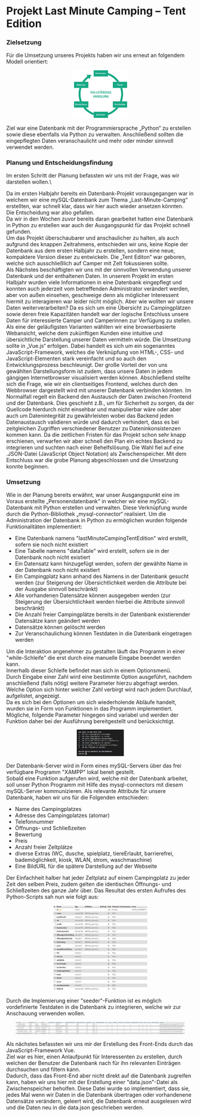 # Projekt Last Minute Camping – Tent Edition

### Zielsetzung

Für die Umsetzung unseres Projekts haben wir uns erneut an folgendem Modell orientiert:

<p align="center"><img src="./docs/Kreislauf.png" alt="vollständige Handlung" width="30%"></p>

Ziel war eine Datenbank mit der Programmiersprache „Python“ zu erstellen sowie diese ebenfalls via Python zu verwalten. Anschließend sollten die eingepflegten Daten veranschaulicht und mehr oder minder sinnvoll verwendet werden.

### Planung und Entscheidungsfindung

Im ersten Schritt der Planung befassten wir uns mit der Frage, was wir darstellen wollen.\

Da im ersten Halbjahr bereits ein Datenbank-Projekt vorausgegangen war in welchem wir eine mySQL-Datenbank zum Thema „Last-Minute-Camping“ erstellten, war schnell klar, dass wir hier auch wieder ansetzen könnten.  
Die Entscheidung war also gefallen.  
Da wir in den Wochen zuvor bereits daran gearbeitet hatten eine Datenbank in Python zu erstellen war auch der Ausgangspunkt für das Projekt schnell gefunden.  
Um das Projekt überschaubarer und anschaulicher zu halten, als auch aufgrund des knappen Zeitrahmens, entschieden wir uns, keine Kopie der Datenbank aus dem ersten Halbjahr zu erstellen, sondern eine neue, kompaktere Version dieser zu entwickeln. Die „Tent Editon“ war geboren, welche sich ausschließlich auf Camper mit Zelt fokussieren sollte.  
Als Nächstes beschäftigten wir uns mit der sinnvollen Verwendung unserer Datenbank und der enthaltenen Daten. In unserem Projekt im ersten Halbjahr wurden viele Informationen in eine Datenbank eingepflegt und konnten auch jederzeit vom betreffenden Administrator verändert werden, aber von außen einsehen, geschweige denn als möglicher Interessent hiermit zu interagieren war leider nicht möglich. Aber wie wollten wir unsere Daten weiterverarbeiten? Da es sich um eine Übersicht zu Campingplätzen sowie deren freie Kapazitäten handelt war der logische Entschluss unsere Daten für interessierte Camper und Camperinnen zur Verfügung zu stellen. Als eine der geläufigsten Varianten wählten wir eine browserbasierte Webansicht, welche dem zukünftigen Kunden eine intuitive und übersichtliche Darstellung unserer Daten vermitteln würde. Die Umsetzung sollte in „Vue.js“ erfolgen. Dabei handelt es sich um ein sogenanntes JavaScript-Framework, welches die Verknüpfung von HTML-, CSS- und JavaScript-Elementen stark vereinfacht und so auch den Entwicklungsprozess beschleunigt. Der große Vorteil der von uns gewählten Darstellungsform ist zudem, dass unsere Daten in jedem gängigen Internetbrowser visualisiert werden können.
Abschließend stellte sich die Frage, wie wir ein clientseitiges Frontend, welches durch den Webbrowser dargestellt wird mit unserer Datenbank verbinden könnten. Im Normalfall regelt ein Backend den Austausch der Daten zwischen Frontend und der Datenbank. Dies geschieht z.B., um für Sicherheit zu sorgen, da der Quellcode hierdurch nicht einsehbar und manipulierbar wäre oder aber auch um Datenintegrität zu gewährleisten wobei das Backend jeden Datenaustausch validieren würde und dadurch verhindert, dass es bei zeitgleichen Zugriffen verschiedener Benutzer zu Dateninkonsistenzen kommen kann.
Da die zeitlichen Fristen für das Projekt schon sehr knapp erschienen, verwarfen wir aber schnell den Plan ein echtes Backend zu integrieren und suchten nach einer Behelfslösung.
Die Wahl fiel auf eine .JSON-Datei (JavaScript Object Notation) als Zwischenspeicher.
Mit dem Entschluss war die grobe Planung abgeschlossen und die Umsetzung konnte beginnen.

### Umsetzung

Wie in der Planung bereits erwähnt, war unser Ausgangspunkt eine im Voraus erstellte „Personendatenbank“ in welcher wir eine mySQL-Datenbank mit Python erstellen und verwalten. Diese Verknüpfung wurde durch die Python-Bibliothek „mysql-connector“ realisiert. Um die Administration der Datenbank in Python zu ermöglichen wurden folgende Funktionalitäten implementiert:

- Eine Datenbank namens "lastMinuteCampingTentEdition" wird erstellt, sofern sie noch nicht existiert
- Eine Tabelle namens "dataTable" wird erstellt, sofern sie in der Datenbank noch nicht existiert
- Ein Datensatz kann hinzugefügt werden, sofern der gewählte Name in der Datenbank noch nicht existiert
- Ein Campingplatz kann anhand des Namens in der Datenbank gesucht werden (zur Steigerung der Übersichtlichkeit werden die Attribute bei der Ausgabe sinnvoll beschränkt)
- Alle vorhandenen Datensätze können ausgegeben werden (zur Steigerung der Übersichtlichkeit werden hierbei die Attribute sinnvoll beschränkt)
- Die Anzahl freier Campingplätze bereits in der Datenbank existierender Datensätze kann geändert werden
- Datensätze können gelöscht werden
- Zur Veranschaulichung können Testdaten in die Datenbank eingetragen werden

Um die Interaktion angenehmer zu gestalten läuft das Programm in einer "while-Schleife" die erst durch eine manuelle Eingabe beendet werden kann.  
Innerhalb dieser Schleife befindet man sich in einem Optionsmenü.  
Durch Eingabe einer Zahl wird eine bestimmte Option ausgeführt, nachdem anschließend (falls nötig) weitere Parameter hierzu abgefragt werden.  
Welche Option sich hinter welcher Zahl verbirgt wird nach jedem Durchlauf, aufgelistet, angezeigt.  
Da es sich bei den Optionen um sich wiederholende Abläufe handelt, wurden sie in Form von Funktionen in das Programm implementiert.  
Mögliche, folgende Parameter hingegen sind variabel und werden der Funktion daher bei der Ausführung bereitgestellt und berücksichtigt.

<p align="center"><img src="./docs/EingabeOptionen.png" alt="vollständige Handlung" width="25%"></p>

Der Datenbank-Server wird in Form eines mySQL-Servers über das frei verfügbare Programm "XAMPP" lokal bereit gestellt.  
Sobald eine Funktion aufgerufen wird, welche mit der Datenbank arbeitet, soll unser Python Programm mit Hilfe des mysql-connectors mit diesem mySQL-Server kommunizieren.
Als relevante Attribute für unsere Datenbank, haben wir uns für die Folgenden entschieden:

- Name des Campingplatzes
- Adresse des Campingplatzes (atomar)
- Telefonnummer
- Öffnungs- und Schließzeiten
- Bewertung
- Preis
- Anzahl freier Zeltplätze
- diverse Extras (WC, dusche, spielplatz, tiereErlaubt, barrierefrei, bademöglichkeit, kiosk, WLAN, strom, waschmaschine)
- Eine BildURL für die spätere Darstellung auf der Webseite

Der Einfachheit halber hat jeder Zeltplatz auf einem Campingplatz zu jeder Zeit den selben Preis, zudem gelten die identischen Öffnungs- und Schließzeiten des ganze Jahr über.
Das Resultat des ersten Aufrufes des Python-Scripts sah nun wie folgt aus:

<p align="center"><img src="./docs/Datenbank.png" alt="vollständige Handlung" width="50%"></p>

Durch die Implemierung einer "seeder"-Funktion ist es möglich vordefinierte Testdaten in die Datenbank zu integrieren, welche wir zur Anschauung verwenden wollen.

<p align="center"><img src="./docs/Datensätze.png" alt="vollständige Handlung" width="90%"></p>

Als nächstes befassten wir uns mir der Erstellung des Front-Ends durch das JavaScript-Framework Vue.  
Ziel war es hier, einen Anlaufpunkt für Interessenten zu erstellen, durch welchen der Benutzer die Datenbank nach für ihn relevanten Einträgen durchsuchen und filtern kann.  
Dadurch, dass das Front-End aber nicht direkt auf die Datenbank zugreifen kann, haben wir uns hier mit der Erstellung einer "data.json"-Datei als Zwischenspeicher beholfen.
Diese Datei wurde so implementiert, dass sie, jedes Mal wenn wir Daten in die Datenbank übertragen oder vorhandenene Datensätze verändern, geleert wird, die Datenbank erneut ausgelesen wird und die Daten neu in die data.json geschrieben werden.
